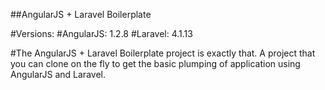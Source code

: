 ##AngularJS + Laravel Boilerplate

#Versions:
#AngularJS: 1.2.8
#Laravel: 4.1.13

#The AngularJS + Laravel Boilerplate project is exactly that. A project that you can clone on the fly to get the basic plumping of application using AngularJS and Laravel.
